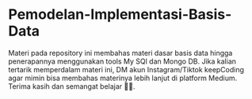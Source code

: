 # Pemodelan-Implementasi-Basis-Data
Materi pada repository ini membahas materi dasar basis data hingga penerapannya menggunakan tools My SQl dan Mongo DB. Jika kalian tertarik memperdalam materi ini, DM akun Instagram/Tiktok keepCoding agar mimin bisa membahas materinya lebih lanjut di platform Medium. Terima kasih dan semangat belajar 🤗💙.
